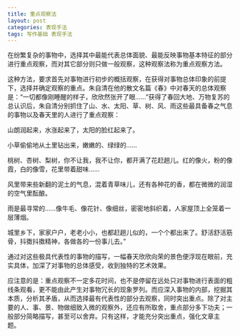 ```yaml
---
title: 重点观察法
layout: post
categories: 表现手法
tags: 写作基础 表现手法
---
```


在纷繁复杂的事物中，选择其中最能代表总体面貌、最能反映事物基本特征的部分进行重点观察，而对其它部分则只做一般观察，这种观察法称为重点观察方法。

这种方法，要求首先对事物进行初步的概括观察，在获得对事物总体印象的前提下，选择并确定观察的重点。朱自清在他的散文名篇《春》中对春天的总体观察是：“一切都像刚睡醒的样子，欣欣然张开了眼……”获得了春回大地、万物复苏的总认识后，朱自清分别抓住了山、水、太阳、草、树、风、雨这些最具备春之气息的事物以及春天里的人进行了重点观察：

山朗润起来，水涨起来了，太阳的脸红起来了。

小草偷偷地从土里钻出来，嫩嫩的、绿绿的……

桃树、杏树、梨树，你不让我，我不让你，都开满了花赶趟儿。红的像火，粉的像霞，白的像雪，花里带着甜味……

风里带来些新翻的泥土的气息，混着青草味儿，还有各种花的香，都在微微的润湿的空气里酝酿。

雨是最寻常的……像牛毛、像花针、像细丝，密密地斜织着，人家屋顶上全笼着一层薄烟。

城里乡下，家家户户，老老小小，也都赶趟儿似的，一个个都出来了。舒活舒活筋骨，抖擞抖擞精神，各做各的一份事儿去。”

通过对这些极具代表性的事物的描写，一幅春天欣欣向荣的景色便浮现在眼前，充实具体，加深了对事物的总体感受，收到独特的艺术效果。

应注意的是：重点观察不一定多花时间，也不是停留在远处只对事物进行表面的粗线条观看，更不能由此产生对事物冗长的现象罗列。而应深入事物的内部，挖掘其本质，分析其矛盾，从而选择最有代表性的部分去观察，同时突出重点。除了对主要的人、事、景、物做细致入微的观察外，还应有所取舍，重点部分多下功夫；一般部分简略描写，甚至可以舍弃。只有这样，才能充分突出重点，强化文章主题。 